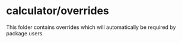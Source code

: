 # calculator/overrides

This folder contains overrides which will automatically be required by package users.
